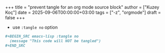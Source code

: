 +++
title = "prevent tangle for an org mode source block"
author = ["Kuzey Koç"]
date = 2025-09-06T00:00:00+03:00
tags = ["-z", "orgmode"]
draft = false
+++

-   use `:tangle no` option

<!--listend-->

```org
#+BEGIN_SRC emacs-lisp :tangle no
  (message "This code will NOT be tangled")
#+END_SRC
```
